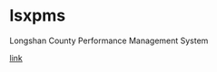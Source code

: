 # lsxpms
Longshan County Performance Management System

[link](http://bugknightyyp.github.io/lsxpms/page/index.html)
